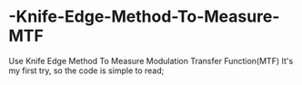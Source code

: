# -Knife-Edge-Method-To-Measure-MTF
Use Knife Edge Method To Measure Modulation Transfer Function(MTF)
It's my first try, so the code is simple to read;
